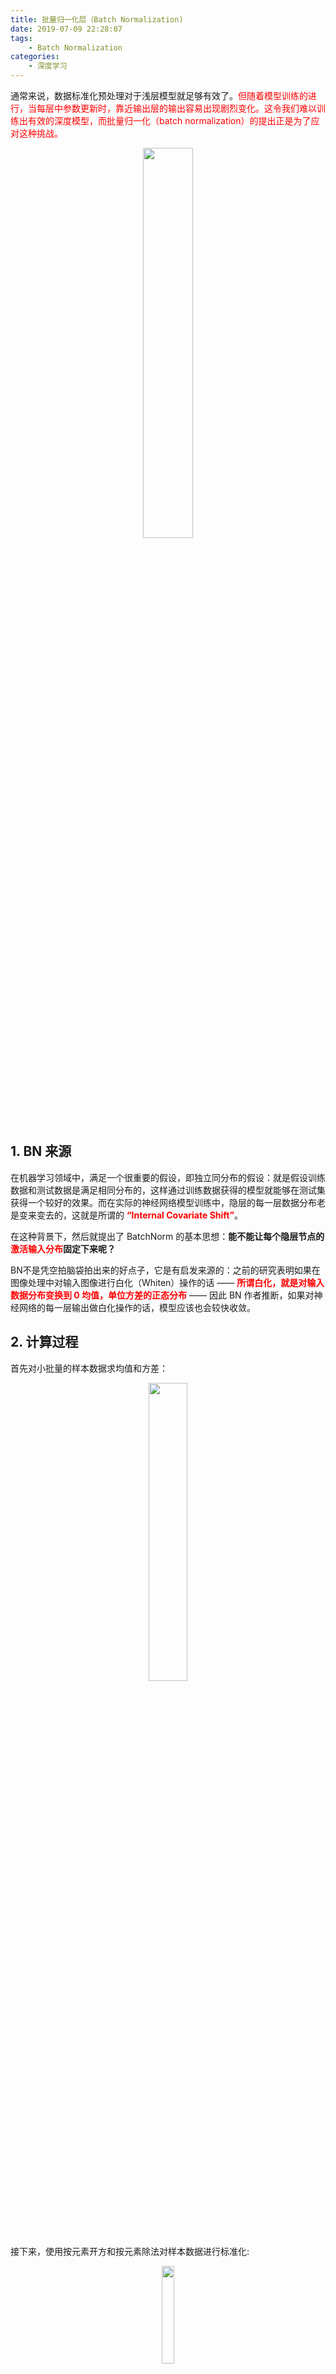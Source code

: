 ```yaml
---
title: 批量归一化层（Batch Normalization)
date: 2019-07-09 22:28:07
tags:
	- Batch Normalization
categories:
	- 深度学习
---
```


通常来说，数据标准化预处理对于浅层模型就足够有效了。<font color=red>但随着模型训练的进行，当每层中参数更新时，靠近输出层的输出容易出现剧烈变化。这令我们难以训练出有效的深度模型，而批量归一化（batch normalization）的提出正是为了应对这种挑战。</font>

<p align="center">
    <img width="40%" src="https://cdn.jsdelivr.net/gh/YunYang1994/blogimgs/批量归一化层Batch-Normalization-20210508220832.jpg"></p>

<!-- more -->

## 1. BN 来源

在机器学习领域中，满足一个很重要的假设，即独立同分布的假设：就是假设训练数据和测试数据是满足相同分布的，这样通过训练数据获得的模型就能够在测试集获得一个较好的效果。而在实际的神经网络模型训练中，隐层的每一层数据分布老是变来变去的，这就是所谓的 <font color=red><strong>“Internal Covariate Shift”</strong></font>。

在这种背景下，然后就提出了 BatchNorm 的基本思想：<strong>能不能让每个隐层节点的<font color=red>激活输入分布</font>固定下来呢？</strong>

BN不是凭空拍脑袋拍出来的好点子，它是有启发来源的：之前的研究表明如果在图像处理中对输入图像进行白化（Whiten）操作的话 —— <font color=red><strong>所谓白化，就是对输入数据分布变换到 0 均值，单位方差的正态分布</strong></font> —— 因此 BN 作者推断，如果对神经网络的每一层输出做白化操作的话，模型应该也会较快收敛。

## 2. 计算过程
首先对小批量的样本数据求均值和方差：

<p align="center">
    <img width="35%" src="https://cdn.jsdelivr.net/gh/YunYang1994/blogimgs/批量归一化层Batch-Normalization-20210508220839.jpg"></p>


接下来，使用按元素开方和按元素除法对样本数据进行标准化:


<p align="center">
    <img width="20%" src="https://cdn.jsdelivr.net/gh/YunYang1994/blogimgs/批量归一化层Batch-Normalization-20210508220842.jpg"></p>

<p align="center">
    <img width="20%" src="https://cdn.jsdelivr.net/gh/YunYang1994/blogimgs/批量归一化层Batch-Normalization-20210508220845.jpg"></p>

这里 ε > 0是一个很小的常数，保证分母大于 0。在上面标准化的基础上，批量归一化层引入了<strong>两个需要学习的参数：拉伸(scale)参数 γ 和偏移(shift)参数 β。</strong><font color=red>这两个参数会把标准正态分布左移或者右移一点并长胖一点或者变瘦一点，从而使得网络每一层的数据分布保持相似。</font>

```python
import d2lzh as d2l
from mxnet import autograd, gluon, init, nd
from mxnet.gluon import nn

def batch_norm(X, gamma, beta, moving_mean, moving_var, eps, momentum):
    # 通过autograd来判断当前模式是训练模式还是预测模式
    if not autograd.is_training():
        # 如果是在预测模式下，直接使用传入的移动平均所得的均值和方差
        X_hat = (X - moving_mean) / nd.sqrt(moving_var + eps)
    else:
        assert len(X.shape) in (2, 4)
        if len(X.shape) == 2:
            # 使用全连接层的情况，计算特征维上的均值和方差
            mean = X.mean(axis=0)
            var = ((X - mean) ** 2).mean(axis=0)
        else:
            # 使用二维卷积层的情况，计算通道维上(axis=1)的均值和方差。这里我们需要保持
            # X的形状以便后面可以做广播运算
            mean = X.mean(axis=(0, 2, 3), keepdims=True)
            var = ((X - mean) ** 2).mean(axis=(0, 2, 3), keepdims=True)
        # 训练模式下用当前的均值和方差做标准化
        X_hat = (X - mean) / nd.sqrt(var + eps)
        # 更新移动平均的均值和方差
        moving_mean = momentum * moving_mean + (1.0 - momentum) * mean
        moving_var = momentum * moving_var + (1.0 - momentum) * var

    Y = gamma * X_hat + beta # 拉伸和偏移
    return Y, moving_mean, moving_var
```

## 3. BN 位置

在 [Batch Normalization: Accelerating Deep Network Training by Reducing Internal Covariate Shift](https://arxiv.org/pdf/1502.03167.pdf) 一文中，作者指出，“we would like to ensure that for any parameter values, the network always produces activations with the desired distribution”（produces activations with the desired distribution，<font color=red><strong>为激活层提供期望的分布</strong></font>）。

<table><tr><td bgcolor= LightSalmon><strong>因此 `Batch Normalization` 层恰恰插入在 conv 层或全连接层之后，而在 relu 等激活层之前。</strong></td></tr></table>

## 4. BN 优点

- <strong><font color=red>解决了 Internal Covariate Shift 的问题</font></strong>：模型训练会更加稳定，学习率也可以设大一点，同时也减少了对权重参数初始化的依赖；
- <strong><font color=red>对防止 gradient vanish 有帮助</font></strong>：一旦有了 Batch Normalization，激活函数的 input 都在零附近，都是斜率比较大的地方，能有效减少梯度消失；
- <strong><font color=red>能有效减少过拟合</font></strong>：据我所知，自从有了 Batch Normaliztion 后，就没有人用 Dropout 了。直观的理解是：对网络的每一层 layer 做了 BN 处理来强制它们的数据分布相似，这相当于对每一层的输入做了约束（regularization）。

## 参考文献

- [1] 李沐，动手深度学习. 2019.9.12
- [2] [Batch Normalization: Accelerating Deep Network Training by Reducing Internal Covariate Shift](https://arxiv.org/pdf/1502.03167.pdf)
